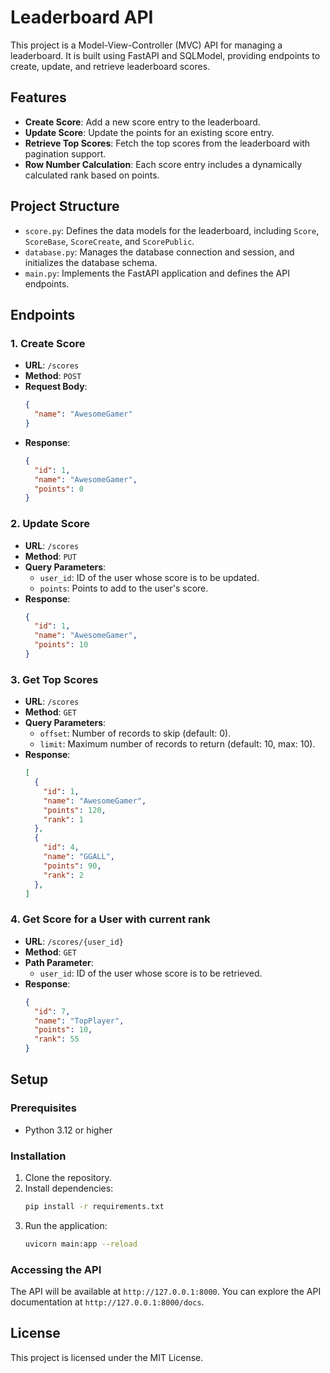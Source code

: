 # Leaderboard API

This project is a Model-View-Controller (MVC) API for managing a leaderboard. It is built using FastAPI and SQLModel, providing endpoints to create, update, and retrieve leaderboard scores.

## Features

- **Create Score**: Add a new score entry to the leaderboard.
- **Update Score**: Update the points for an existing score entry.
- **Retrieve Top Scores**: Fetch the top scores from the leaderboard with pagination support.
- **Row Number Calculation**: Each score entry includes a dynamically calculated rank based on points.

## Project Structure

- `score.py`: Defines the data models for the leaderboard, including `Score`, `ScoreBase`, `ScoreCreate`, and `ScorePublic`.
- `database.py`: Manages the database connection and session, and initializes the database schema.
- `main.py`: Implements the FastAPI application and defines the API endpoints.

## Endpoints

### 1. Create Score
- **URL**: `/scores`
- **Method**: `POST`
- **Request Body**:
  ```json
  {
    "name": "AwesomeGamer"
  }
  ```
- **Response**:
  ```json
  {
    "id": 1,
    "name": "AwesomeGamer",
    "points": 0
  }
  ```

### 2. Update Score
- **URL**: `/scores`
- **Method**: `PUT`
- **Query Parameters**:
  - `user_id`: ID of the user whose score is to be updated.
  - `points`: Points to add to the user's score.
- **Response**:
  ```json
  {
    "id": 1,
    "name": "AwesomeGamer",
    "points": 10
  }
  ```

### 3. Get Top Scores
- **URL**: `/scores`
- **Method**: `GET`
- **Query Parameters**:
  - `offset`: Number of records to skip (default: 0).
  - `limit`: Maximum number of records to return (default: 10, max: 10).
- **Response**:
  ```json
  [
    {
      "id": 1,
      "name": "AwesomeGamer",
      "points": 120,
      "rank": 1
    },
    {
      "id": 4,
      "name": "GGALL",
      "points": 90,
      "rank": 2
    },
  ]
  ```

### 4. Get Score for a User with current rank
- **URL**: `/scores/{user_id}`
- **Method**: `GET`
- **Path Parameter**:
  - `user_id`: ID of the user whose score is to be retrieved.
- **Response**:
  ```json
  {
    "id": 7,
    "name": "TopPlayer",
    "points": 10,
    "rank": 55
  }
  ```

## Setup

### Prerequisites
- Python 3.12 or higher

### Installation
1. Clone the repository.
2. Install dependencies:
   ```bash
   pip install -r requirements.txt
   ```
3. Run the application:
   ```bash
   uvicorn main:app --reload
   ```

### Accessing the API
The API will be available at `http://127.0.0.1:8000`. You can explore the API documentation at `http://127.0.0.1:8000/docs`.

## License
This project is licensed under the MIT License.